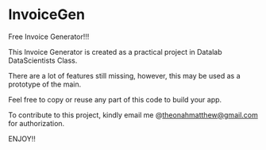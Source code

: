 # InvoiceGen
Free Invoice Generator!!!

This Invoice Generator is created as a practical project in Datalab DataScientists Class. 

There are a lot of features still missing, however, this may be used as a prototype of the main.

Feel free to copy or reuse any part of this code to build your app. 

To contribute to this project, kindly email me @theonahmatthew@gmail.com for authorization. 

ENJOY!!
